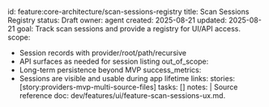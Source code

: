 id: feature:core-architecture/scan-sessions-registry
title: Scan Sessions Registry
status: Draft
owner: agent
created: 2025-08-21
updated: 2025-08-21
goal: Track scan sessions and provide a registry for UI/API access.
scope:
  - Session records with provider/root/path/recursive
  - API surfaces as needed for session listing
out_of_scope:
  - Long-term persistence beyond MVP
success_metrics:
  - Sessions are visible and usable during app lifetime
links:
  stories: [story:providers-mvp-multi-source-files]
  tasks: []
notes: |
  Source reference doc: dev/features/ui/feature-scan-sessions-ux.md.